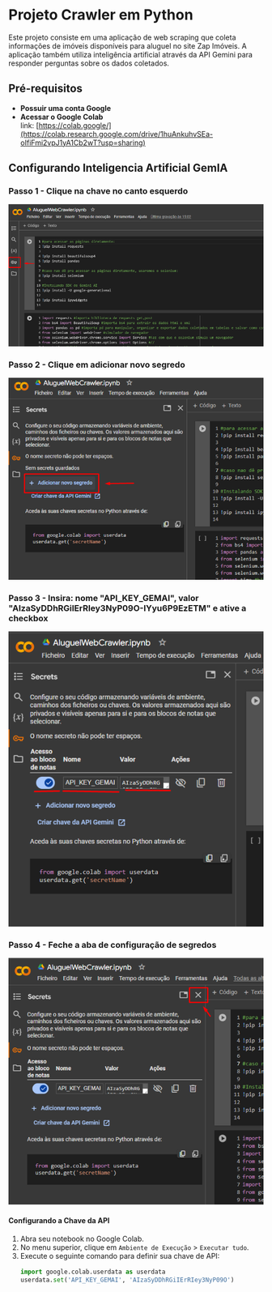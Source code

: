 # Projeto Crawler em Python

Este projeto consiste em uma aplicação de web scraping que coleta informações de imóveis disponíveis para aluguel no site Zap Imóveis. A aplicação também utiliza inteligência artificial através da API Gemini para responder perguntas sobre os dados coletados.

## Pré-requisitos

- **Possuir uma conta Google**
- **Acessar o Google Colab**  
  link: [https://colab.google/](https://colab.research.google.com/drive/1huAnkuhvSEa-oIfiFmi2vpJ1yA1Cb2wT?usp=sharing)

## Configurando Inteligencia Artificial GemIA

### Passo 1 - Clique na chave no canto esquerdo   
![Passo 1](/src/img/1.png)

### Passo 2 - Clique em adicionar novo segredo  
![Passo 2](/src/img/11.png)  

### Passo 3 - Insira: nome "API_KEY_GEMAI", valor "AIzaSyDDhRGiIErRIey3NyP09O-IYyu6P9EzETM" e ative a checkbox  
![Passo 3](/src/img/111.png)  

### Passo 4 - Feche a aba de configuração de segredos  
![Passo 4](/src/img/1111.png)  




#### Configurando a Chave da API

1. Abra seu notebook no Google Colab.
2. No menu superior, clique em `Ambiente de Execução` > `Executar tudo`.
3. Execute o seguinte comando para definir sua chave de API:
   ```python
   import google.colab.userdata as userdata
   userdata.set('API_KEY_GEMAI', 'AIzaSyDDhRGiIErRIey3NyP09O')
